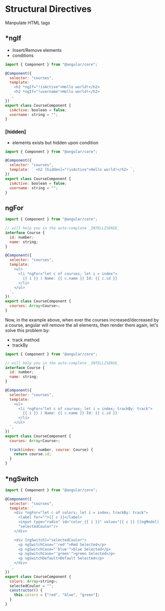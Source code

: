 # Structural Directives

Manpulate HTML tags

## \*ngIf

- Insert/Remove elements
- conditions

```js
import { Component } from "@angular/core";

@Component({
  selector: "courses",
  template: `
    <h2 *ngIf="!isActive">Hello world!</h2>
    <h2 *ngIf="!username">Hello world!</h2>
  `,
})
export class CourseComponent {
  isActive: boolean = false;
  username: string = "";
}
```

### [hidden]

- elements exists but hidden upon condition

```js
import { Component } from "@angular/core";

@Component({
  selector: "courses",
  template: ` <h2 [hidden]="!isActive">Hello world!</h2> `,
})
export class CourseComponent {
  isActive: boolean = false;
  username: string = "";
}
```

## ngFor

```js
import { Component } from "@angular/core";

// will help you in the auto-complete _INTELLISENSE_
interface Course {
  id: number;
  name: string;
}

@Component({
  selector: "courses",
  template: `
    <ul>
      <li *ngFor="let c of courses; let i = index">
        {{ i }} ) Name: {{ c.name }} Id: {{ c.id }}
      </li>
    </ul>
  `,
})
export class CourseComponent {
  courses: Array<Course>;
}
```

Now, in the example above, when ever the courses increased/decreased by a course, angular will remove the all elements, then render them again, let's solve this problem by:

- track method
- trackBy

```js
import { Component } from "@angular/core";

// will help you in the auto-complete _INTELLISENSE_
interface Course {
  id: number;
  name: string;
}

@Component({
  selector: "courses",
  template: `
    <ul>
      <li *ngFor="let c of courses; let i = index; trackBy: track">
        {{ i }} ) Name: {{ c.name }} Id: {{ c.id }}
      </li>
    </ul>
  `,
})
export class CourseComponent {
  courses: Array<Course>;

  track(index: number, course: Course) {
    return course.id;
  }
}
```

## \*ngSwitch

```js
import { Component } from "@angular/core";

@Component({
  selector: "courses",
  template: `
    <div *ngFor="let c of colors; let i = index; trackBy: track">
      <label for="">{{ c }}</label>
      <input type="radio" id="color_{{ i }}" value="{{ c }} [(ngModel)] =
      "selectedCoulor"/>
    </div>

    <div [ngSwitch]="selectedCoulor">
      <p ngSwitchCase="'red'">Red Selected</p>
      <p ngSwitchCase="'blue'">blue Selected</p>
      <p ngSwitchCase="'green'">green Selected</p>
      <p ngSwitchDefault>Default Selected</p>
    </div>
  `,
})
export class CourseComponent {
  colors: Array<string>;
  selectedCoulor = "";
  constructor() {
    this.colors = ["red", "blue", "green"];
  }
}
```
